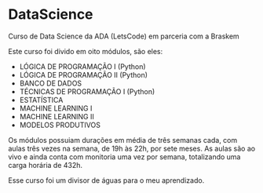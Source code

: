 # DataScience
Curso de Data Science da ADA (LetsCode) em parceria com a Braskem

Este curso foi divido em oito módulos, são eles:

-  LÓGICA DE PROGRAMAÇÃO I (Python)
-  LÓGICA DE PROGRAMAÇÃO II (Python)
-  BANCO DE DADOS 
-  TÉCNICAS DE PROGRAMAÇÃO I (Python)
-  ESTATÍSTICA 
-  MACHINE LEARNING I
-  MACHINE LEARNING II
-  MODELOS PRODUTIVOS

Os módulos possuiam durações em média de três semanas cada, com aulas três vezes na semana, de 19h às 22h, por sete meses. As aulas são ao vivo e ainda conta com monitoria uma vez por semana, totalizando uma carga horária de 432h.

Esse curso foi um divisor de águas para o meu aprendizado. 
